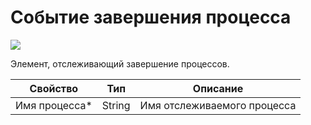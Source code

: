 # Событие завершения процесса

![](../../../resources/basic/desktop/events/image-(163).png)



Элемент, отслеживающий завершение процессов.

| Свойство       | Тип    | Описание                    |
| -------------- | ------ | --------------------------- |
| Имя процесса\* | String | Имя отслеживаемого процесса |

